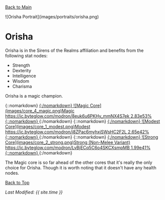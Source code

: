 [Back to Main](index.md)

<span id="orisha">
![Orisha Portrait](images/portraits/orisha.png)
</span>

# Orisha

Orisha is in the Sirens of the Realms affiliation and benefits from the following stat nodes:

* Strength
* Dexterity
* Intelligence
* Wisdom
* Charisma

Orisha is a magic champion.

<span class="modronColumn">
{::nomarkdown}
    <a href="https://ic.byteglow.com/modron/8euk6u6PKHy_mmNX4S7ek" target="_blank" buffs="">
{:/nomarkdown}
    <span class="modronRow">
        <span class="modronIconFull">
            ![Magic Core](images/core_4_magic.png)Magic
        </span>
        <span class="modronLink">
            https://ic.byteglow.com/modron/8euk6u6PKHy_mmNX4S7ek
        </span>
        <span class="modronDamage">
            2.83e53%
        </span>
    </span>
{::nomarkdown}
    </a>
{:/nomarkdown}
{::nomarkdown}
    <a href="https://ic.byteglow.com/modron/i8ZPac6myhxjSWsHC2F2L" target="_blank" buffs="">
{:/nomarkdown}
    <span class="modronRow">
        <span class="modronIconFull">
            ![Modest Core](images/core_1_modest.png)Modest
        </span>
        <span class="modronLink">
            https://ic.byteglow.com/modron/i8ZPac6myhxjSWsHC2F2L
        </span>
        <span class="modronDamage">
            2.65e42%
        </span>
    </span>
{::nomarkdown}
    </a>
{:/nomarkdown}
{::nomarkdown}
    <a href="https://ic.byteglow.com/modron/LvBjECq5C6o4SKCXsmpMB" target="_blank" buffs="">
{:/nomarkdown}
    <span class="modronRow">
        <span class="modronIconFull">
            ![Strong Core](images/core_2_strong.png)Strong (Non-Melee Variant)
        </span>
        <span class="modronLink">
            https://ic.byteglow.com/modron/LvBjECq5C6o4SKCXsmpMB
        </span>
        <span class="modronDamage">
            1.99e41%
        </span>
    </span>
{::nomarkdown}
    </a>
{:/nomarkdown}
</span>

The Magic core is so far ahead of the other cores that it's really the only choice for Orisha. Though it is worth noting that it doesn't have any health nodes.

[Back to Top](#top)

*Last Modified: {{ site.time }}*